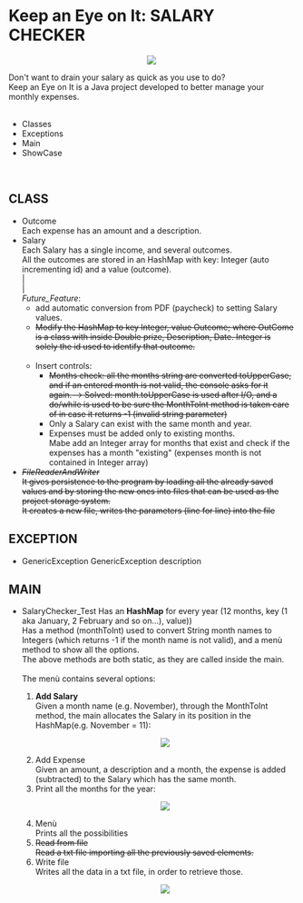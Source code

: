 <h1>Keep an Eye on It: SALARY CHECKER</h1>
<p align="center">
<img src="https://i.imgur.com/xkLdpZI.png">
</p>
<section>Don't want to drain your salary as quick as you use to do?<br>Keep an Eye on It is a Java project developed to better manage your monthly expenses.<br>
<br>
<ul>
	<li>Classes</li>
	<li>Exceptions</li>
	<li>Main</li>
	<li>ShowCase</li>
</ul>

<br>
<h2>CLASS</h2>
<ul>
	<li>Outcome<br>
	Each expense has an amount and a description.</li>
	<li>Salary<br>
	Each Salary has a single income, and several outcomes.<br>All the outcomes are stored in an HashMap with key: Integer (auto incrementing id) and a value (outcome).
	<br>|<br>|<br>
	<em>Future_Feature</em>:	
		<ul>
			<li>add automatic conversion from PDF (paycheck) to setting Salary values.</li>
			<strike><li>Modify the HashMap to key Integer, value Outcome; where OutCome is a class with inside Double prize, Description, Date. Integer is solely the id used to identify that outcome.</li></strike><br>
			<li>Insert controls: 
				<ul>
					<strike><li>Months check: all the months string are converted toUpperCase, and if an entered month is not valid, the console asks for it again.--> Solved: month.toUpperCase is used after I/O, and a do/while is used to be sure the MonthToInt method is taken care of in case it returns -1 (invalid string parameter)</li></strike>
					<li>Only a Salary can exist with the same month and year.</li>
					<li>Expenses must be added only to existing months.<br> Mabe add an Integer array for months that exist and check if the expenses has a month "existing" (expenses month is not contained in Integer array)</li>
				</ul>
			</li>
		</ul>	
	</li>
	<strike><li><em>FileReaderAndWriter</em><br>
	It gives persistence to the program by loading all the already saved values and by storing the new ones into files that can be used as the project storage system.
	<br>It creates a new file, writes the parameters (line for line) into the file
		</li></strike>
</ul>

<h2>EXCEPTION</h2>
<ul>
	<li>GenericException
	GenericException description<br>
	</li>
	<!-- <li></li> -->

</ul>
<h2>MAIN</h2>
<ul>
	<li>SalaryChecker_Test
	Has an <b>HashMap</b> for every year (12 months, <Integer> key (1 aka January, 2 February and so on...), <Salary> value))<br>
	Has a method (monthToInt) used to convert String month names to Integers (which returns -1 if the month name is not valid), and a menù method to show all the options.<br>
		The above methods are both static, as they are called inside the main.<br>
	<br>The menù contains several options:
		<ol start="1">
			<li><b>Add Salary</b><br>
			Given a month name (e.g. November), through the MonthToInt method, the main allocates the Salary in its position in the HashMap(e.g. November = 11):
			<p align="center">
					<img src="https://i.imgur.com/fMQwb6s.png">
				</p></li>
			<li>Add Expense<br>
			Given an amount, a description and a month, the expense is added (subtracted) to the Salary which has the same month.</li>
			<li>Print all the months for the year:
			<p align="center">
					<img src="https://i.imgur.com/SLdMbQL.png">
				</p></li>
			<li>Menù<br>
			Prints all the possibilities</li>
			<strike><li>Read from file<br>
				Read a txt file importing all the previously saved elements.</li></strike>
			<li>Write file<br>
			Writes all the data in a txt file, in order to retrieve those.
				<p align="center">
					<img src="https://i.imgur.com/1dsmeBR.png">
				</p>
			</li>
		</ol>
	</li>
</ul>
</section>
	
